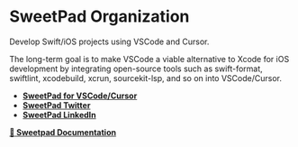 # SweetPad Organization

Develop Swift/iOS projects using VSCode and Cursor.

The long-term goal is to make VSCode a viable alternative to Xcode for iOS development by integrating open-source tools such as swift-format, swiftlint, xcodebuild, xcrun, sourcekit-lsp, and so on into VSCode/Cursor.

 - **[SweetPad for VSCode/Cursor](https://github.com/sweetpad-dev/sweetpad)**
 - **[SweetPad Twitter](https://twitter.com/sweetpad_dev)**
 - **[SweetPad LinkedIn](https://www.linkedin.com/company/106881369/)**

**[🍭 Sweetpad Documentation](https://sweetpad.hyzyla.dev/)**
